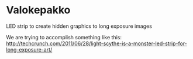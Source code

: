 # Valokepakko

LED strip to create hidden graphics to long exposure images

We are trying to accomplish something like this: http://techcrunch.com/2011/06/28/light-scythe-is-a-monster-led-strip-for-long-exposure-art/
